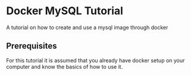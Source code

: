 # Docker MySQL Tutorial
A tutorial on how to create and use a mysql image through docker

## Prerequisites
For this tutorial it is assumed that you already have docker setup on your computer and know the basics of how to use it.

